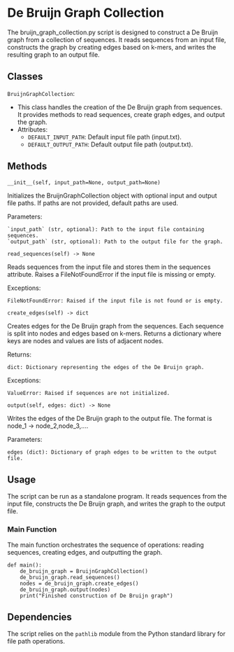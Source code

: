 # De Bruijn Graph Collection

The bruijn_graph_collection.py script is designed to construct a De Bruijn graph from a collection of sequences. It reads sequences from an input file, constructs the graph by creating edges based on k-mers, and writes the resulting graph to an output file.

## Classes
`BruijnGraphCollection`: 
- This class handles the creation of the De Bruijn graph from sequences. It provides methods to read sequences, create graph edges, and output the graph.
- Attributes:
  - `DEFAULT_INPUT_PATH`: Default input file path (input.txt).
  - `DEFAULT_OUTPUT_PATH`: Default output file path (output.txt).

## Methods
`__init__(self, input_path=None, output_path=None)`

Initializes the BruijnGraphCollection object with optional input and output file paths. If paths are not provided, default paths are used.

Parameters:

    `input_path` (str, optional): Path to the input file containing sequences.
    `output_path` (str, optional): Path to the output file for the graph.

`read_sequences(self) -> None`

Reads sequences from the input file and stores them in the sequences attribute. Raises a FileNotFoundError if the input file is missing or empty.

Exceptions:

    FileNotFoundError: Raised if the input file is not found or is empty.

`create_edges(self) -> dict`

Creates edges for the De Bruijn graph from the sequences. Each sequence is split into nodes and edges based on k-mers. Returns a dictionary where keys are nodes and values are lists of adjacent nodes.

Returns:

    dict: Dictionary representing the edges of the De Bruijn graph.

Exceptions:

    ValueError: Raised if sequences are not initialized.

`output(self, edges: dict) -> None`

Writes the edges of the De Bruijn graph to the output file. The format is node_1 -> node_2,node_3,....

Parameters:

    edges (dict): Dictionary of graph edges to be written to the output file.

## Usage
The script can be run as a standalone program. It reads sequences from the input file, constructs the De Bruijn graph, and writes the graph to the output file.

### Main Function

The main function orchestrates the sequence of operations: reading sequences, creating edges, and outputting the graph.

```{python}
def main():
    de_bruijn_graph = BruijnGraphCollection()
    de_bruijn_graph.read_sequences()
    nodes = de_bruijn_graph.create_edges()
    de_bruijn_graph.output(nodes)
    print("Finished construction of De Bruijn graph")
```

## Dependencies

The script relies on the `pathlib` module from the Python standard library for file path operations.
